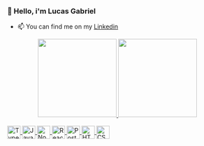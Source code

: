 ### 👋 Hello, i'm Lucas Gabriel

- 📫 You can find me on my [Linkedin](https://www.linkedin.com/in/lucas-gabriel-2011571b4/)

<div align="center">
  <a href="https://github.com/musicianrpr">
  <img height="180em" src="https://github-readme-stats.vercel.app/api?username=musicianrpr&show_icons=true&theme=gruvbox&include_all_commits=true&count_private=true"/>
  <img height="180em" src="https://github-readme-stats.vercel.app/api/top-langs/?username=musicianrpr&layout=compact&langs_count=7&theme=gruvbox"/>
</div>
  <br>
<div style="display: inline_block">
  <img align="center" alt="Typescript Logo" height="30" border-radius="50" src="https://img.shields.io/badge/C%2B%2B-00599C?style=for-the-badge&logo=c%2B%2B&logoColor=white">
  <img align="center" alt="Javascript Logo" height="30" src="https://img.shields.io/badge/JavaScript-F7DF1E?style=for-the-badge&logo=javascript&logoColor=black">
  <img align="center" alt="Node.js Logo" height="30" src="https://img.shields.io/badge/Node.js-43853D?style=for-the-badge&logo=node.js&logoColor=white">
  <img align="center" alt="React.js Logo" height="30" src="https://img.shields.io/badge/React-20232A?style=for-the-badge&logo=react&logoColor=61DAFB">
  <img align="center" alt="PostgreSQL Logo" height="30" src="https://img.shields.io/badge/PostgreSQL-316192?style=for-the-badge&logo=postgresql&logoColor=white">
  <img align="center" alt="HTML Logo" height="30" src="https://img.shields.io/badge/HTML5-E34F26?style=for-the-badge&logo=html5&logoColor=white">
  <img align="center" alt="CSS Logo" height="30" src="https://img.shields.io/badge/CSS3-1572B6?style=for-the-badge&logo=css3&logoColor=white">
</div>
